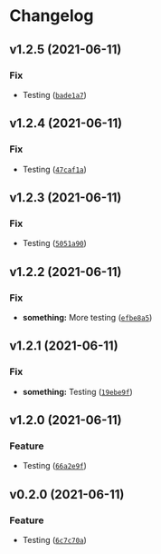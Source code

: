 # Changelog

<!--next-version-placeholder-->

## v1.2.5 (2021-06-11)
### Fix
* Testing ([`bade1a7`](https://github.com/branchvincent/playground/commit/bade1a7cce16adc9fe253df31ed3ae727a2b6228))

## v1.2.4 (2021-06-11)
### Fix
* Testing ([`47caf1a`](https://github.com/branchvincent/playground/commit/47caf1afc1fd56c52702350438e88b86e97289c5))

## v1.2.3 (2021-06-11)
### Fix
* Testing ([`5051a90`](https://github.com/branchvincent/playground/commit/5051a906063249550cc79950d32d13d8c785417d))

## v1.2.2 (2021-06-11)
### Fix
* **something:** More testing ([`efbe8a5`](https://github.com/branchvincent/playground/commit/efbe8a5bc47edc914df827b27b08190a37f75413))

## v1.2.1 (2021-06-11)
### Fix
* **something:** Testing ([`19ebe9f`](https://github.com/branchvincent/playground/commit/19ebe9f33efc0e8f00fe7707fa41a7f1edee08df))

## v1.2.0 (2021-06-11)
### Feature
* Testing ([`66a2e9f`](https://github.com/branchvincent/playground/commit/66a2e9f3ae6bd12d15a98076708dca4d96a71da9))

## v0.2.0 (2021-06-11)
### Feature
* Testing ([`6c7c70a`](https://github.com/branchvincent/playground/commit/6c7c70a613901de1c4d111e87db481e0620f5c1f))
